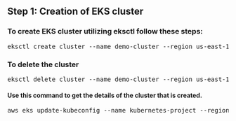 ## Step 1:  Creation of EKS cluster

### To create EKS cluster utilizing eksctl follow these steps:
<pre>
eksctl create cluster --name demo-cluster --region us-east-1 --fargate
</pre>
### To delete the cluster
<pre>
eksctl delete cluster --name demo-cluster --region us-east-1
</pre>

#### Use this command to get the details of the cluster that is created.
<pre>
aws eks update-kubeconfig --name kubernetes-project --region us-east-1 
</pre>
